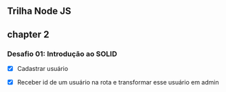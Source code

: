 ## Trilha Node JS 

## chapter 2

### Desafio 01: Introdução ao SOLID

- [x] Cadastrar usuário

- [x] Receber id de um usuário na rota e transformar esse usuário em admin
